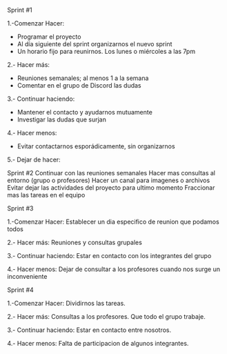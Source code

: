 Sprint #1

1.-Comenzar Hacer: 
- Programar el proyecto
- Al día siguiente del sprint organizarnos el nuevo sprint
- Un horario fijo para reunirnos. Los lunes o miércoles a las 7pm 

2.- Hacer más: 
- Reuniones semanales; al menos 1 a la semana
- Comentar en el grupo de Discord las dudas

3.- Continuar haciendo: 
- Mantener el contacto y ayudarnos mutuamente
- Investigar las dudas que surjan 

4.- Hacer menos: 
- Evitar contactarnos esporádicamente, sin organizarnos

5.- Dejar de hacer:


Sprint #2
   Continuar con las reuniones semanales
   Hacer mas consultas al entorno (grupo o profesores)
   Hacer un canal para imagenes o archivos  
   Evitar dejar las actividades del proyecto para ultimo momento
   Fraccionar mas las tareas en el equipo
   
 Sprint #3

1.-Comenzar Hacer:
Establecer un dia especifico de reunion que podamos todos

2.- Hacer más:
Reuniones y consultas grupales

3.- Continuar haciendo:
Estar en contacto con los integrantes del grupo

4.- Hacer menos:
Dejar de consultar a los profesores cuando nos surge un inconveniente


Sprint #4

1.-Comenzar Hacer: Dividirnos las tareas.

2.- Hacer más: Consultas a los profesores. Que todo el grupo trabaje.

3.- Continuar haciendo: Estar en contacto entre nosotros.

4.- Hacer menos: Falta de participacion de algunos integrantes.

